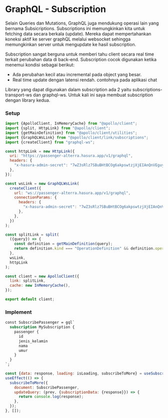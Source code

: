 # GraphQL - Subscription

Selain Queries dan Mutations, GraphQL juga mendukung operasi lain yang bernama Subsicriptions. Subscriptions ini memungkinkan kita untuk fetching data secara berkala (update). Mereka dapat mempertahankan koneksi aktif ke server graphQL melalui websocket sehingga memungkinkan server untuk mengupdate ke hasil subscription.

Subscription sangat berguna untuk memberi tahu client secara real time terkait perubahan data di back-end. Subscription cocok digunakan ketika menemui kondisi sebagai berikut:

- Ada perubahan kecil atau incremental pada object yang besar.
- Real time update dengan latensi rendah. contohnya pada aplikasi chat

Library yang dapat digunakan dalam subscription ada 2 yaitu subscriptions-transport-ws dan graphql-ws. Untuk kali ini saya membuat subscription dengan library kedua.

### Setup

```jsx
import {ApolloClient, InMemoryCache} from "@apollo/client";
import {split, HttpLink} from "@apollo/client";
import {getMainDefinition} from "@apollo/client/utilities";
import {GraphQLWsLink} from "@apollo/client/link/subscriptions";
import {createClient} from "graphql-ws";

const httpLink = new HttpLink({
  uri: "https://passenger-alterra.hasura.app/v1/graphql",
  headers: {
    "x-hasura-admin-secret": "7wZ3sRlz7SBuBHtBCOg6akpswtzjXjEIAnQnVEguyXzQKCRvDKFIa5h6fe4zoyev",
  },
});

const wsLink = new GraphQLWsLink(
  createClient({
    url: "ws://passenger-alterra.hasura.app/v1/graphql",
    connectionParams: {
      headers: {
        "x-hasura-admin-secret": "7wZ3sRlz7SBuBHtBCOg6akpswtzjXjEIAnQnVEguyXzQKCRvDKFIa5h6fe4zoyev",
      },
    },
  })
);

const splitLink = split(
  ({query}) => {
    const definition = getMainDefinition(query);
    return definition.kind === "OperationDefinition" && definition.operation === "subscription";
  },
  wsLink,
  httpLink
);

const client = new ApolloClient({
  link: splitLink,
  cache: new InMemoryCache(),
});

export default client;
```

### Implement

```graphql
const SubscribePassenger = gql`
  subscription MySubscription {
    passenger {
      id
      jenis_kelamin
      nama
      umur
    }
  }
`;
```

```jsx
const {data: response, loading: isLoading, subscribeToMore} = useSubscription(SubscribePassenger);
useEffect(() => {
  subscribeToMore({
    document: SubscribePassenger,
    updateQuery: (prev, {subscriptionData: {response}}) => {
      return console.log(response);
    },
  });
}, []);
```

